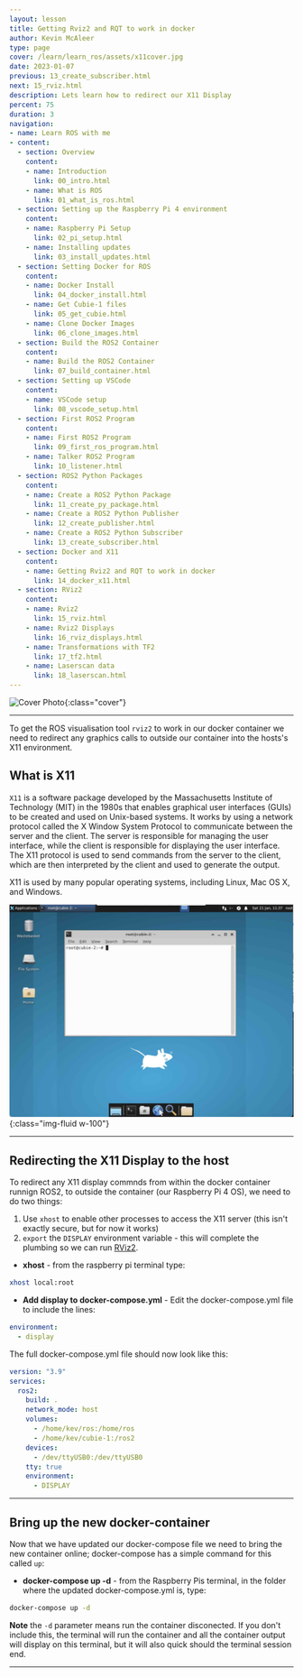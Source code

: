 ```yaml
---
layout: lesson
title: Getting Rviz2 and RQT to work in docker
author: Kevin McAleer
type: page
cover: /learn/learn_ros/assets/x11cover.jpg
date: 2023-01-07
previous: 13_create_subscriber.html
next: 15_rviz.html
description: Lets learn how to redirect our X11 Display
percent: 75
duration: 3
navigation:
- name: Learn ROS with me
- content:
  - section: Overview
    content:
    - name: Introduction
      link: 00_intro.html
    - name: What is ROS
      link: 01_what_is_ros.html
  - section: Setting up the Raspberry Pi 4 environment
    content:
    - name: Raspberry Pi Setup
      link: 02_pi_setup.html
    - name: Installing updates
      link: 03_install_updates.html
  - section: Setting Docker for ROS
    content:
    - name: Docker Install
      link: 04_docker_install.html
    - name: Get Cubie-1 files
      link: 05_get_cubie.html
    - name: Clone Docker Images
      link: 06_clone_images.html
  - section: Build the ROS2 Container
    content:
    - name: Build the ROS2 Container
      link: 07_build_container.html
  - section: Setting up VSCode
    content:
    - name: VSCode setup
      link: 08_vscode_setup.html
  - section: First ROS2 Program
    content:
    - name: First ROS2 Program
      link: 09_first_ros_program.html
    - name: Talker ROS2 Program
      link: 10_listener.html
  - section: ROS2 Python Packages
    content:
    - name: Create a ROS2 Python Package
      link: 11_create_py_package.html
    - name: Create a ROS2 Python Publisher
      link: 12_create_publisher.html
    - name: Create a ROS2 Python Subscriber
      link: 13_create_subscriber.html
  - section: Docker and X11
    content:
    - name: Getting Rviz2 and RQT to work in docker
      link: 14_docker_x11.html
  - section: RViz2
    content:
    - name: Rviz2
      link: 15_rviz.html
    - name: Rviz2 Displays
      link: 16_rviz_displays.html
    - name: Transformations with TF2
      link: 17_tf2.html
    - name: Laserscan data
      link: 18_laserscan.html
---
```



![Cover Photo]({{page.cover}}){:class="cover"}

---

To get the ROS visualisation tool `rviz2` to work in our docker container we need to redirect any graphics calls to outside our container into the hosts's X11 environment.

## What is X11

`X11` is a software package developed by the Massachusetts Institute of Technology (MIT) in the 1980s that enables graphical user interfaces (GUIs) to be created and used on Unix-based systems.
It works by using a network protocol called the X Window System Protocol to communicate between the server and the client.
The server is responsible for managing the user interface, while the client is responsible for displaying the user interface.
The X11 protocol is used to send commands from the server to the client, which are then interpreted by the client and used to generate the output.

X11 is used by many popular operating systems, including Linux, Mac OS X, and Windows.

![X11 example desktop](assets/x11.jpg){:class="img-fluid w-100"}

---

## Redirecting the X11 Display to the host

To redirect any X11 display commnds from within the docker container runnign ROS2, to outside the container (our Raspberry Pi 4 OS), we need to do two things:

1. Use `xhost` to enable other processes to access the X11 server (this isn't exactly secure, but for now it works)
1. `export` the `DISPLAY` environment variable - this will complete the plumbing so we can run [RViz2](/resources/glossary#rviz2).

* **xhost** - from the raspberry pi terminal type:

```bash
xhost local:root
```

* **Add display to docker-compose.yml** - Edit the docker-compose.yml file to include the lines:

```yaml
environment:
  - display
```

The full docker-compose.yml file should now look like this:

```yaml
version: "3.9"
services:
  ros2:
    build: .
    network_mode: host
    volumes:
      - /home/kev/ros:/home/ros
      - /home/kev/cubie-1:/ros2
    devices:
      - /dev/ttyUSB0:/dev/ttyUSB0
    tty: true
    environment:
      - DISPLAY
```

---

## Bring up the new docker-container

Now that we have updated our docker-compose file we need to bring the new container online; docker-compose has a simple command for this called `up`:

* **docker-compose up -d** - from the Raspberry Pis terminal, in the folder where the updated docker-compose.yml is, type:

```bash
docker-compose up -d
```

**Note** the `-d` parameter means run the container disconected. If you don't include this, the terminal will run the container and all the container output will display on this terminal, but it will also quick should the terminal session end.

---
